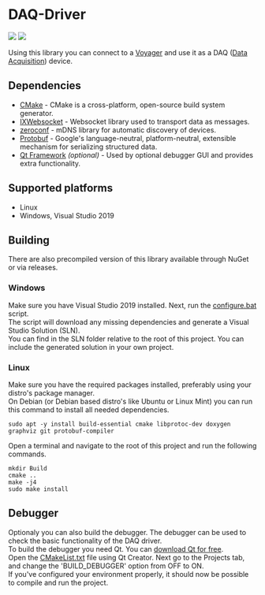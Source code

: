 # DAQ-Driver
![](https://github.com/Microflown-Technologies/DAQ-Driver/workflows/CI/badge.svg)
![](https://github.com/Microflown-Technologies/DAQ-Driver/workflows/DOCS/badge.svg)

Using this library you can connect to a [Voyager](https://www.microflown.com/products/portable-measuring-systems/voyager/) 
and use it as a DAQ ([Data Acquisition](https://en.wikipedia.org/wiki/Data_acquisition)) device.

## Dependencies
- [CMake](https://github.com/Kitware/CMake) - CMake is a cross-platform, open-source build system generator.
- [IXWebsocket](https://github.com/machinezone/IXWebSocket) - Websocket library used to transport data as messages.
- [zeroconf](https://github.com/yvz/zeroconf) - mDNS library for automatic discovery of devices.
- [Protobuf](https://github.com/protocolbuffers/protobuf) - Google's language-neutral, platform-neutral, extensible mechanism for serializing structured data.
- [Qt Framework](https://github.com/qt) *(optional)* - Used by optional debugger GUI and provides extra functionality.

## Supported platforms
- Linux
- Windows, Visual Studio 2019

## Building
There are also precompiled version of this library available through NuGet or via releases.
### Windows
Make sure you have Visual Studio 2019 installed. Next, run the [configure.bat](configure.bat) script.  
The script will download any missing dependencies and generate a Visual Studio Solution (SLN).  
You can find in the SLN folder relative to the root of this project. You can include the generated solution in your own project.  

### Linux
Make sure you have the required packages installed, preferably using your distro's package manager.  
On Debian (or Debian based distro's like Ubuntu or Linux Mint) you can run this command to install all needed dependencies.
```{r, engine='bash', count_lines}
sudo apt -y install build-essential cmake libprotoc-dev doxygen graphviz git protobuf-compiler
```
Open a terminal and navigate to the root of this project and run the following commands.
```{r, engine='bash', count_lines}
mkdir Build  
cmake ..  
make -j4  
sudo make install  
```

## Debugger
Optionaly you can also build the debugger. The debugger can be used to check the basic functionality of the DAQ driver.  
To build the debugger you need Qt. You can [download Qt for free]((https://www.qt.io/download)).  
Open the [CMakeList.txt](CMakeList.txt) file using Qt Creator. Next go to the Projects tab, and change the 'BUILD_DEBUGGER' option from OFF to ON.  
If you've configured your environment properly, it should now be possible to compile and run the project.


